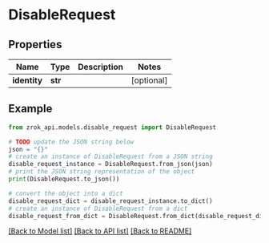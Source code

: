 # DisableRequest


## Properties

Name | Type | Description | Notes
------------ | ------------- | ------------- | -------------
**identity** | **str** |  | [optional] 

## Example

```python
from zrok_api.models.disable_request import DisableRequest

# TODO update the JSON string below
json = "{}"
# create an instance of DisableRequest from a JSON string
disable_request_instance = DisableRequest.from_json(json)
# print the JSON string representation of the object
print(DisableRequest.to_json())

# convert the object into a dict
disable_request_dict = disable_request_instance.to_dict()
# create an instance of DisableRequest from a dict
disable_request_from_dict = DisableRequest.from_dict(disable_request_dict)
```
[[Back to Model list]](../README.md#documentation-for-models) [[Back to API list]](../README.md#documentation-for-api-endpoints) [[Back to README]](../README.md)


